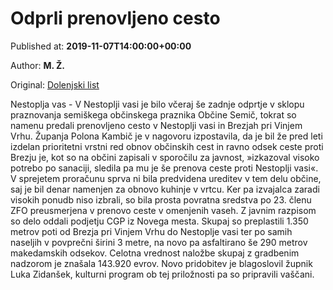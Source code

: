 
# Odprli prenovljeno cesto

Published at: **2019-11-07T14:00:00+00:00**

Author: **M. Ž.**

Original: [Dolenjski list](https://www.dolenjskilist.si/2019/11/07/228329/novice/bela_krajina/Odprli_prenovljeno_cesto/)

Nestoplja vas - V Nestoplji vasi je bilo včeraj še zadnje odprtje v sklopu praznovanja semiškega občinskega praznika Občine Semič, tokrat so namenu predali prenovljeno cesto v Nestoplji vasi in Brezjah pri Vinjem Vrhu.
Županja Polona Kambič je v nagovoru izpostavila, da je bil že pred leti izdelan prioritetni vrstni red obnov občinskih cest in ravno odsek ceste proti Brezju je, kot so na občini zapisali v sporočilu za javnost, »izkazoval visoko potrebo po sanaciji, sledila pa mu je še prenova ceste proti Nestoplji vasi«.
V sprejetem proračunu sprva ni bila predvidena ureditev v tem delu občine, saj je bil denar namenjen za obnovo kuhinje v vrtcu. Ker pa izvajalca zaradi visokih ponudb niso izbrali, so bila prosta povratna sredstva po 23. členu ZFO preusmerjena v prenovo ceste v omenjenih vaseh. Z javnim razpisom so delo oddali podjetju CGP iz Novega mesta.
Skupaj so preplastili 1.350 metrov poti od Brezja pri Vinjem Vrhu do Nestoplje vasi ter po samih naseljih v povprečni širini 3 metre, na novo pa asfaltirano še 290 metrov makedamskih odsekov. Celotna vrednost naložbe skupaj z gradbenim nadzorom je znašala 143.920 evrov.
Novo pridobitev je blagoslovil župnik Luka Zidanšek, kulturni program ob tej priložnosti pa so pripravili vaščani.
